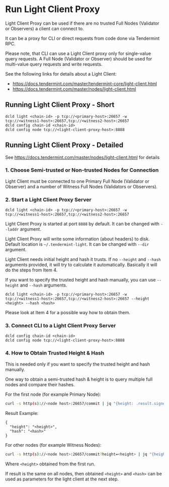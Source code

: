 # Run Light Client Proxy
Light Client Proxy can be used if there are no trusted Full Nodes (Validator or Observers) a client can connect to.

It can be a proxy for CLI or direct requests from code done via Tendermint RPC.

Please note, that CLI can use a Light Client proxy only for single-value query requests.
A Full Node (Validator or Observer) should be used for multi-value query requests and write requests.

See the following links for details about a Light Client:
- https://docs.tendermint.com/master/tendermint-core/light-client.html
- https://docs.tendermint.com/master/nodes/light-client.html

## Running Light Client Proxy - Short
```
dcld light <chain-id> -p tcp://<primary-host>:26657 -w tcp://<witness1-host>:26657,tcp://<witness2-host>:26657
dcld config chain-id <chain-id>
dcld config node tcp://<light-client-proxy-host>:8888
```

## Running Light Client Proxy - Detailed
See https://docs.tendermint.com/master/nodes/light-client.html for details

### 1. Choose Semi-trusted or Non-trusted Nodes for Connection
Light Client must be connected to one Primary Full Node (Validator or Observer) and
a number of Witness Full Nodes (Validators or Observers).

### 2. Start a Light Client Proxy Server
```
dcld light <chain-id> -p tcp://<primary-host>:26657 -w tcp://<witness1-host>:26657,tcp://<witness2-host>:26657
```

Light Client Proxy is started at port `8888` by default. It can be changed with `--laddr` argument.

Light Client Proxy will write some information (about headers) to disk. Default location is `~/.tendermint-light`.
It can be changed with `--dir` argument.

Light Client needs initial height and hash it trusts. If no `--height` and `--hash` arguments provided, 
it will try to calculate it automatically. Basically it will do the steps from Item 4.

If you want to specify the trusted height and hash manually, you can use  `--height` and `--hash` arguments.
```
dcld light <chain-id> -p tcp://<primary-host>:26657 -w tcp://<witness1-host>:26657,tcp://<witness2-host>:26657 --height <height> --hash <hash>
```
Please look at Item 4 for a possible way how to obtain them.


### 3. Connect CLI to a Light Client Proxy Server
```
dcld config chain-id <chain-id>
dcld config node tcp://<light-client-proxy-host>:8888
```



### 4. How to Obtain Trusted Height & Hash
This is needed only if you want to specify the trusted height and hash manually.

One way to obtain a semi-trusted hash & height is to query multiple full nodes and compare their hashes.

For the first node (for example Primary Node):
```bash
curl -s http(s)://<node host>:26657/commit | jq "{height: .result.signed_header.header.height, hash: .result.signed_header.commit.block_id.hash}"
```
Result Example:
```
{
  "height": "<height>",
  "hash": "<hash>"
}
```

For other nodes (for example Witness Nodes):
```bash
curl -s http(s)://<node host>:26657/commit?height=<height> | jq "{height: .result.signed_header.header.height, hash: .result.signed_header.commit.block_id.hash}"
```
Where `<height>` obtained from the first run.

If result is the same on all nodes, then obtained `<height>` and `<hash>` can be used as parameters for the light client at the next step.


